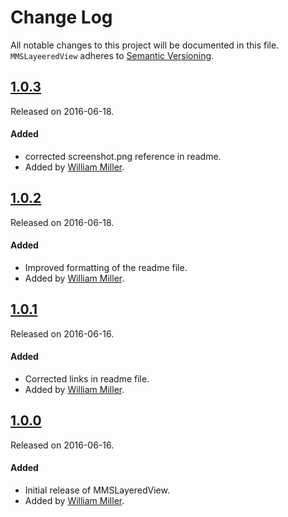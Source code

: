 # Change Log
All notable changes to this project will be documented in this file.
`MMSLayeeredView` adheres to [Semantic Versioning](http://semver.org/).

## [1.0.3](https://github.com/miller-ms/MMSLayeeredView/releases/tag/1.0.3)
Released on 2016-06-18. 

#### Added
- corrected screenshot.png reference in readme.
- Added by [William Miller](https://github.com/miller-ms).

## [1.0.2](https://github.com/miller-ms/MMSLayeeredView/releases/tag/1.0.2)
Released on 2016-06-18. 

#### Added
- Improved formatting of the readme file.
- Added by [William Miller](https://github.com/miller-ms).

## [1.0.1](https://github.com/miller-ms/MMSLayeeredView/releases/tag/1.0.1)
Released on 2016-06-16. 

#### Added
- Corrected links in readme file.
- Added by [William Miller](https://github.com/miller-ms).

## [1.0.0](https://github.com/miller-ms/MMSLayeeredView/releases/tag/1.0.0)
Released on 2016-06-16. 

#### Added
- Initial release of MMSLayeredView.
 - Added by [William Miller](https://github.com/miller-ms).